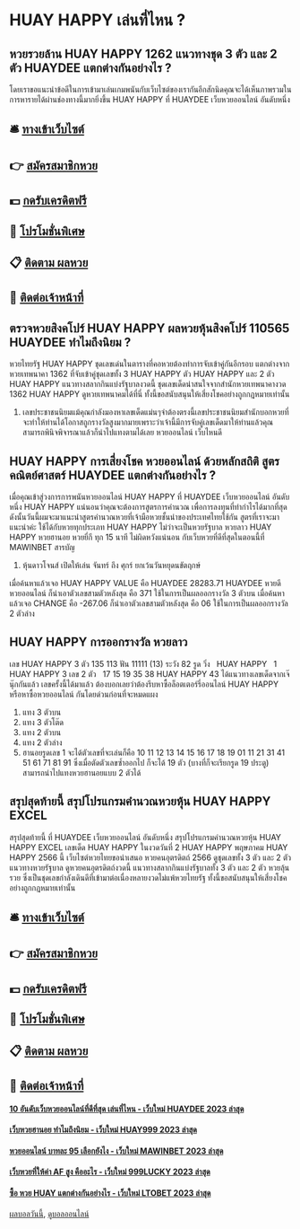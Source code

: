 # HUAY HAPPY เล่นที่ไหน ?
## หวยรวยล้าน HUAY HAPPY 1262 แนวทางชุด 3 ตัว และ 2 ตัว HUAYDEE แตกต่างกันอย่างไร ?
โดยเราขอแนะนำข้อดีในการเข้ามาเล่นเกมพนันกับเว็บไซต์ของเรากันอีกสักนิดคุณจะได้เห็นภาพรวมในการหารายได้ผ่านช่องทางนี้มากยิ่งขึ้น HUAY HAPPY ที่ HUAYDEE เว็บหวยออนไลน์ อันดับหนึ่ง

## 🛎 [ทางเข้าเว็บไซต์](https://bit.ly/3BG5bNw)
## 👉 [สมัครสมาชิกหวย](https://bit.ly/3BG5bNw)
## 💵 [กดรับเครดิตฟรี](https://bit.ly/3C3mvgS)
## 👑 [โปรโมชั่นพิเศษ](https://bit.ly/3C3mvgS)
## 📋 [ติดตาม ผลหวย](https://bit.ly/3C3mvgS)
## 📱 [ติดต่อเจ้าหน้าที่](https://bit.ly/3C3mvgS)

## ตรวจหวยสิงคโปร์ HUAY HAPPY ผลหวยหุ้นสิงคโปร์ 110565 HUAYDEE ทำไมถึงนิยม ?
หวยไทยรัฐ HUAY HAPPY ชุดเลขเด่นในตารางที่คอหวยต้องทำการจับเข้าคู่กันอีกรอบ แตกต่างจาก หวยเทพนาคา 1362 ที่จับเข้าคู่ชุดเลขทั้ง 3 HUAY HAPPY ตัว HUAY HAPPY และ 2 ตัว HUAY HAPPY แนวทางสลากกินแบ่งรัฐบาลงวดนี้ ชุดเลขเด็ดน่าสนใจจากสำนักหวยเทพนาคางวด 1362 HUAY HAPPY ดูหวยเทพนาคมได้ที่นี่ ทั้งนี้ขอสนับสนุนให้เสี่ยงโชคอย่างถูกกฎหมายเท่านั้น
1. เลขประชาชนนิยมแม้คุณกำลังมองหาเลขเด็ดแม่นๆจำต้องตรงนี้เลขประชาชนนิยมสำนักบอกหวยที่จะทำให้ท่านได้โอกาสถูกรางวัลสูงมากมายเพราะว่าเจ้านี้มีการจับคู่เลขเด็ดมาให้ท่านแล้วคุณสามารถพินิจพิจารณาแล้วก็นำไปแทงตามได้เลย หวยออนไลน์ เว็บไหนดี

## HUAY HAPPY การเสี่ยงโชค หวยออนไลน์ ด้วยหลักสถิติ สูตรคณิตย์ศาสตร์ HUAYDEE แตกต่างกันอย่างไร ?
เมื่อคุณเข้าสู่วงการการพนันหวยออนไลน์ HUAY HAPPY ที่ HUAYDEE เว็บหวยออนไลน์ อันดับหนึ่ง HUAY HAPPY แน่นอนว่าคุณจะต้องการสูตรการคำนวณ เพื่อการลงทุนที่ทำกำไรได้มากที่สุด ดังนั้นวันนี้ผมจะมาแนะนำสูตรคำนวณหวยที่เจ้ามือหวยชั้นนำของประเทศไทยใช้กัน สูตรที่เราจะมาแนะนำค่ะ ใช้ได้กับหวยทุกประเภท HUAY HAPPY ไม่ว่าจะเป็นหวยรัฐบาล หวยลาว HUAY HAPPY หวยฮานอย หวยยี่กี ทุก 15 นาที ไม่ผิดหวังแน่นอน กับเว็บหวยที่ดีที่สุดในตอนนี้ที่ MAWINBET
สารบัญ
1. หุ้นดาวโจนส์ เปิดให้เล่น จันทร์ ถึง ศุกร์ ยกเว้นวันหยุดนขัตฤกษ์

เมื่อค้นหาแล้วเจอ HUAY HAPPY VALUE คือ HUAYDEE 28283.71 HUAYDEE หวยดี หวยออนไลน์ ก็นำเอาตัวเลขสามตัวหลังสุด คือ 371 ใช้ในการเป็นผลออกรางวัล 3 ตัวบน
เมื่อค้นหาแล้วเจอ CHANGE คือ -267.06 ก็นำเอาตัวเลขสามตัวหลังสุด คือ 06 ใช้ในการเป็นผลออกรางวัล 2 ตัวล่าง

## HUAY HAPPY การออกรางวัล หวยลาว
เลข HUAY HAPPY 3 ตัว 135 113
ฟัน 11111 (13)
ระวัง 82
รูด วิ่ง   HUAY HAPPY   1 HUAY HAPPY 3
เลข 2 ตัว   17 15 19 35 38 HUAY HAPPY 43
ได้แนวทางเลขเด็ดจากเจ๊นุ๊กกันแล้ว เลขครั้งนี้ได้มาแล้ว ต้องบอกเลยว่าต้องรีบหาซื้อล็อตเตอร์รี่ออนไลน์ HUAY HAPPY หรือหาซื้อหวยออนไลน์ กันโดยด่วนก่อนที่จะหมดแผง
1. แทง 3 ตัวบน
2. แทง 3 ตัวโต๊ด
3. แทง 2 ตัวบน
4. แทง 2 ตัวล่าง
5. ฮานอยรูดเลข 1 จะได้ตัวเลขที่จะเล่นก็คือ 10 11 12 13 14 15 16 17 18 19 01 11 21 31 41 51 61 71 81 91 ซึ่งเมื่อตัดตัวเลขซ้ำออกไป ก็จะได้ 19 ตัว (บางที่ก็จะเรียกรูด 19 ประตู) สามารถนำไปแทงหวยฮานอยแบบ 2 ตัวได้

## สรุปสุดท้ายนี้ สรุปโปรแกรมคํานวณหวยหุ้น HUAY HAPPY EXCEL
สรุปสุดท้ายนี้ ที่ HUAYDEE เว็บหวยออนไลน์ อันดับหนึ่ง สรุปโปรแกรมคํานวณหวยหุ้น HUAY HAPPY EXCEL เลขเด็ด HUAY HAPPY ในงวดวันที่ 2 HUAY HAPPY พฤษภาคม HUAY HAPPY 2566 นี้ เว็บไซต์หวยไทยขอนำเสนอ หวยคนอุตรดิตถ์ 2566 ดูชุดเลขทั้ง 3 ตัว และ 2 ตัว แนวทางหวยรัฐบาล ดูหวยคนอุตรดิตถ์งวดนี้ แนวทางสลากกินแบ่งรัฐบาลทั้ง 3 ตัว และ 2 ตัว หวยลุ้นรวย ซึ่งเป็นชุดเลขกำลังเดินดีที่เข้ามาต่อเนื่องหลายงวดไม่แพ้หวยไทยรัฐ ทั้งนี้ขอสนับสนุนให้เสี่ยงโชคอย่างถูกกฎหมายเท่านั้น

## 🛎 [ทางเข้าเว็บไซต์](https://bit.ly/3BG5bNw)
## 👉 [สมัครสมาชิกหวย](https://bit.ly/3BG5bNw)
## 💵 [กดรับเครดิตฟรี](https://bit.ly/3C3mvgS)
## 👑 [โปรโมชั่นพิเศษ](https://bit.ly/3C3mvgS)
## 📋 [ติดตาม ผลหวย](https://bit.ly/3C3mvgS)
## 📱 [ติดต่อเจ้าหน้าที่](https://bit.ly/3C3mvgS)

#### [10 อันดับเว็บหวยออนไลน์ที่ดีที่สุด เล่นที่ไหน - เว็บใหม่ HUAYDEE 2023 ล่าสุด](https://atom.io/themes/10%20อันดับเว็บหวยออนไลน์ที่ดีที่สุด%20เล่นที่ไหน%20-%20เว็บใหม่%20huaydee%202023%20ล่าสุด)
#### [เว็บหวยฮานอย ทำไมถึงนิยม - เว็บใหม่ HUAY999 2023 ล่าสุด](https://atom.io/themes/เว็บหวยฮานอย%20ทำไมถึงนิยม%20-%20เว็บใหม่%20huay999%202023%20ล่าสุด)
#### [หวยออนไลน์ บาทละ 95 เลือกยังไง - เว็บใหม่ MAWINBET 2023 ล่าสุด](https://atom.io/themes/หวยออนไลน์%20บาทละ%2095%20เลือกยังไง%20-%20เว็บใหม่%20mawinbet%202023%20ล่าสุด)
#### [เว็บหวยที่ให้ค่า AF สูง คืออะไร - เว็บใหม่ 999LUCKY 2023 ล่าสุด](https://atom.io/themes/เว็บหวยที่ให้ค่า%20af%20สูง%20คืออะไร%20-%20เว็บใหม่%20999lucky%202023%20ล่าสุด)
#### [ซื้อ หวย HUAY แตกต่างกันอย่างไร - เว็บใหม่ LTOBET 2023 ล่าสุด](https://atom.io/themes/ซื้อ%20หวย%20huay%20แตกต่างกันอย่างไร%20-%20เว็บใหม่%20ltobet%202023%20ล่าสุด)

[ผลบอลวันนี้](https://siamsport.tv "ผลบอลวันนี้"), [ดูบอลออนไลน์](https://siamsport.tv/ดูบอลสด "ดูบอลออนไลน์")